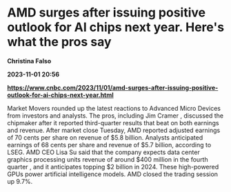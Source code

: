# AMD surges after issuing positive outlook for AI chips next year. Here's what the pros say
**Christina Falso**

**2023-11-01 20:56**

**https://www.cnbc.com/2023/11/01/amd-surges-after-issuing-positive-outlook-for-ai-chips-next-year.html**

Market Movers rounded up the latest reactions to Advanced Micro Devices from investors and analysts. The pros, including Jim Cramer , discussed the chipmaker after it reported third-quarter results that beat on both earnings and revenue. After market close Tuesday, AMD reported adjusted earnings of 70 cents per share on revenue of $5.8 billion. Analysts anticipated earnings of 68 cents per share and revenue of $5.7 billion, according to LSEG. AMD CEO Lisa Su said that the company expects data center graphics processing units revenue of around $400 million in the fourth quarter , and it anticipates topping $2 billion in 2024. These high-powered GPUs power artificial intelligence models. AMD closed the trading session up 9.7%.
